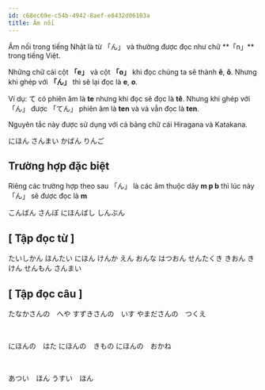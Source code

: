 ```yaml
---
id: c68ec69e-c54b-4942-8aef-e8432d06103a
title: Âm nối
---
```


<Intro>
Âm nối trong tiếng Nhật là từ <Kanji>「ん」</Kanji> và thường được đọc như chữ <Kanji>**「n」**</Kanji> trong tiếng Việt.

</Intro>

Những chữ cái cột <Kanji>**「e」**</Kanji> và cột <Kanji>**「o」**</Kanji> khi đọc chúng ta sẽ thành <Kanji>**ê**</Kanji>, <Kanji>**ô**</Kanji>. Nhưng khi ghép với <Kanji>**「ん」**</Kanji> thì sẽ lại đọc là <Kanji>**e**</Kanji>, <Kanji>**o**</Kanji>.

Ví dụ: <Kanji>て</Kanji> có phiên âm là <Kanji>**te**</Kanji> nhưng khi đọc sẽ đọc là <Kanji>**tê**</Kanji>. Nhưng khi ghép với <Kanji>「ん」</Kanji> được <Kanji>「てん」</Kanji> phiên âm là <Kanji>**ten**</Kanji> và và vẫn đọc là <Kanji>**ten**</Kanji>.

Nguyên tắc này được sử dụng với cả bảng chữ cái Hiragana và Katakana.

<JaWL  m={2}>
  <Kanji>にほん</Kanji>
  <Kanji>さんまい</Kanji>  
</JaWL>

<JaWL m={2}>
  <Kanji>かばん</Kanji>
  <Kanji>りんご</Kanji>
</JaWL>

## Trường hợp đặc biệt

Riêng các trường hợp <CodeStep step={1}>theo sau</CodeStep>  <Kanji>「ん」</Kanji> là các âm thuộc dãy <CodeStep step={2}>**m p b**</CodeStep> thì lúc này <Kanji>「ん」</Kanji> sẽ được đọc là <CodeStep step={3}>**m**</CodeStep>

<JaWL m={2}>
  <Kanji>こんばん</Kanji>
  <Kanji>さんぽ</Kanji>  
</JaWL>

<JaWL m={2}>
  <Kanji>にほんばし</Kanji>
  <Kanji>しんぶん</Kanji>
</JaWL>

## [ Tập đọc từ ]

<JaWL m={4}>
  <Kanji>たいしかん</Kanji>
  <Kanji>ほんたい</Kanji>
  <Kanji>にほん</Kanji>
  <Kanji>けんか</Kanji>  
</JaWL>

<JaWL  m={4}>
  <Kanji>えん</Kanji>
  <Kanji>おんな</Kanji>
  <Kanji>はつおん</Kanji>
  <Kanji>せんたくき</Kanji>  
</JaWL>

<JaWL m={4}>
  <Kanji>きおん</Kanji>
  <Kanji>きけん</Kanji>
  <Kanji>せんもん</Kanji>
  <Kanji>さんまい</Kanji>  
</JaWL>

## [ Tập đọc câu ]

<JaSL>たなかさんの　へや</JaSL>
<JaSL>すずきさんの　いす</JaSL>
<JaSL>やまださんの　つくえ</JaSL>

<br/>

<JaSL>にほんの　はた</JaSL>
<JaSL>にほんの　きもの</JaSL>
<JaSL>にほんの　おかね</JaSL>

<br/>

<JaSL>あつい　ほん</JaSL>
<JaSL>うすい　ほん</JaSL>